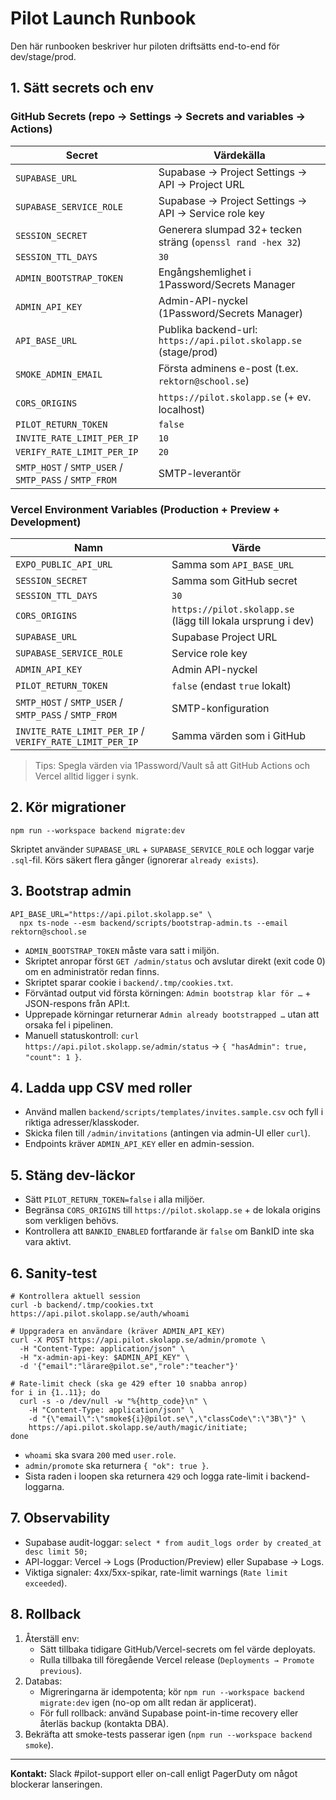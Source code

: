 # Pilot Launch Runbook

Den här runbooken beskriver hur piloten driftsätts end-to-end för dev/stage/prod.

## 1. Sätt secrets och env

### GitHub Secrets (repo → Settings → Secrets and variables → Actions)
| Secret | Värdekälla |
| --- | --- |
| `SUPABASE_URL` | Supabase → Project Settings → API → Project URL |
| `SUPABASE_SERVICE_ROLE` | Supabase → Project Settings → API → Service role key |
| `SESSION_SECRET` | Generera slumpad 32+ tecken sträng (`openssl rand -hex 32`) |
| `SESSION_TTL_DAYS` | `30` |
| `ADMIN_BOOTSTRAP_TOKEN` | Engångshemlighet i 1Password/Secrets Manager |
| `ADMIN_API_KEY` | Admin-API-nyckel (1Password/Secrets Manager) |
| `API_BASE_URL` | Publika backend-url: `https://api.pilot.skolapp.se` (stage/prod) |
| `SMOKE_ADMIN_EMAIL` | Första adminens e-post (t.ex. `rektorn@school.se`) |
| `CORS_ORIGINS` | `https://pilot.skolapp.se` (+ ev. localhost) |
| `PILOT_RETURN_TOKEN` | `false` |
| `INVITE_RATE_LIMIT_PER_IP` | `10` |
| `VERIFY_RATE_LIMIT_PER_IP` | `20` |
| `SMTP_HOST` / `SMTP_USER` / `SMTP_PASS` / `SMTP_FROM` | SMTP-leverantör |

### Vercel Environment Variables (Production + Preview + Development)
| Namn | Värde |
| --- | --- |
| `EXPO_PUBLIC_API_URL` | Samma som `API_BASE_URL` |
| `SESSION_SECRET` | Samma som GitHub secret |
| `SESSION_TTL_DAYS` | `30` |
| `CORS_ORIGINS` | `https://pilot.skolapp.se` (lägg till lokala ursprung i dev) |
| `SUPABASE_URL` | Supabase Project URL |
| `SUPABASE_SERVICE_ROLE` | Service role key |
| `ADMIN_API_KEY` | Admin API-nyckel |
| `PILOT_RETURN_TOKEN` | `false` (endast `true` lokalt) |
| `SMTP_HOST` / `SMTP_USER` / `SMTP_PASS` / `SMTP_FROM` | SMTP-konfiguration |
| `INVITE_RATE_LIMIT_PER_IP` / `VERIFY_RATE_LIMIT_PER_IP` | Samma värden som i GitHub |

> Tips: Spegla värden via 1Password/Vault så att GitHub Actions och Vercel alltid ligger i synk.

## 2. Kör migrationer
```
npm run --workspace backend migrate:dev
```
Skriptet använder `SUPABASE_URL` + `SUPABASE_SERVICE_ROLE` och loggar varje `.sql`-fil. Körs säkert flera gånger (ignorerar `already exists`).

## 3. Bootstrap admin
```
API_BASE_URL="https://api.pilot.skolapp.se" \
  npx ts-node --esm backend/scripts/bootstrap-admin.ts --email rektorn@school.se
```
- `ADMIN_BOOTSTRAP_TOKEN` måste vara satt i miljön.
- Skriptet anropar först `GET /admin/status` och avslutar direkt (exit code 0) om en administratör redan finns.
- Skriptet sparar cookie i `backend/.tmp/cookies.txt`.
- Förväntad output vid första körningen: `Admin bootstrap klar för …` + JSON-respons från API:t.
- Upprepade körningar returnerar `Admin already bootstrapped …` utan att orsaka fel i pipelinen.
- Manuell statuskontroll: `curl https://api.pilot.skolapp.se/admin/status` → `{ "hasAdmin": true, "count": 1 }`.

## 4. Ladda upp CSV med roller
- Använd mallen `backend/scripts/templates/invites.sample.csv` och fyll i riktiga adresser/klasskoder.
- Skicka filen till `/admin/invitations` (antingen via admin-UI eller `curl`).
- Endpoints kräver `ADMIN_API_KEY` eller en admin-session.

## 5. Stäng dev-läckor
- Sätt `PILOT_RETURN_TOKEN=false` i alla miljöer.
- Begränsa `CORS_ORIGINS` till `https://pilot.skolapp.se` + de lokala origins som verkligen behövs.
- Kontrollera att `BANKID_ENABLED` fortfarande är `false` om BankID inte ska vara aktivt.

## 6. Sanity-test
```
# Kontrollera aktuell session
curl -b backend/.tmp/cookies.txt https://api.pilot.skolapp.se/auth/whoami

# Uppgradera en användare (kräver ADMIN_API_KEY)
curl -X POST https://api.pilot.skolapp.se/admin/promote \
  -H "Content-Type: application/json" \
  -H "x-admin-api-key: $ADMIN_API_KEY" \
  -d '{"email":"lärare@pilot.se","role":"teacher"}'

# Rate-limit check (ska ge 429 efter 10 snabba anrop)
for i in {1..11}; do
  curl -s -o /dev/null -w "%{http_code}\n" \
    -H "Content-Type: application/json" \
    -d "{\"email\":\"smoke${i}@pilot.se\",\"classCode\":\"3B\"}" \
    https://api.pilot.skolapp.se/auth/magic/initiate;
done
```
- `whoami` ska svara `200` med `user.role`.
- `admin/promote` ska returnera `{ "ok": true }`.
- Sista raden i loopen ska returnera `429` och logga rate-limit i backend-loggarna.

## 7. Observability
- Supabase audit-loggar: `select * from audit_logs order by created_at desc limit 50;`
- API-loggar: Vercel → Logs (Production/Preview) eller Supabase → Logs.
- Viktiga signaler: 4xx/5xx-spikar, rate-limit warnings (`Rate limit exceeded`).

## 8. Rollback
1. Återställ env:
   - Sätt tillbaka tidigare GitHub/Vercel-secrets om fel värde deployats.
   - Rulla tillbaka till föregående Vercel release (`Deployments → Promote previous`).
2. Databas:
   - Migreringarna är idempotenta; kör `npm run --workspace backend migrate:dev` igen (no-op om allt redan är applicerat).
   - För full rollback: använd Supabase point-in-time recovery eller återläs backup (kontakta DBA).
3. Bekräfta att smoke-tests passerar igen (`npm run --workspace backend smoke`).

---

**Kontakt:** Slack #pilot-support eller on-call enligt PagerDuty om något blockerar lanseringen.
